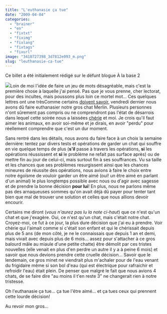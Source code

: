 ```yaml
---
title: "L'euthanasie ça tue"
date: "2009-04-04"
categories: 
  - "brainer"
  - "en"
  - "fixtxt"
  - "fiximg"
  - "fixlang"
  - "fixtags"
  - "fixurl"
image: "3410727398_3d7812e093_m.png"
slug: "leuthanasie-ca-tue"
---
```


Ce billet a été initialement rédigé sur le défunt blogue À la base 2

![](images/3410727398_3d7812e093_m.png)Loin de moi l'idée de faire un jeu de mots désagréable, mais c'est la première chose à laquelle j'ai pensé. Pas que je vous prenne, cher lectorat, pour des incultes, mais poussons plus loin ce mortel mot... Ces quelques lettres ont une trèsComme certains [doivent savoir](https://twitter.com/Fharper/status/1404619224 "Lien vers le statut Twitter"), vendredi dernier nous avons dû faire euthanasier notre gros chat Merlin. Plusieurs personnes n'ont sûrement pas compris ou ne comprendront pas l'état de désarrois dans lequel cette soirée nous a laissées [chérie](https://blogueuse-cornue.com/ "Blogue de chérie") et moi. Je crois qu'il faut aimer les animaux, en avoir soi-même et je dirais, en avoir "perdu" pour réellement comprendre que c'est un dur moment.

Sans rentré dans les détails, nous avons du faire face à un choix la semaine dernière: tentez par divers tests et opérations de garder un chat qui souffre en vie quelque temps de plus (**s’il** passe à travers les opérations, **si** les opérations réussissent et **si** le problème ne refait pas surface après) ou de mettre fin au jour de celui-ci, mais surtout fin à ses souffrances. Vu sa taille et les chances que ses problèmes resurgissent ainsi que les chances mineures de réussite des opérations, nous avions à faire le choix entre notre égoïsme de vouloir garder un être aimé (oui! un être aimé en parlant d'un animal) le plus longtemps possible avec nous ou d'agir avec sagesse et de prendre la bonne décision **pour lui**! En plus, nous ne parlons même pas des arnaqueuses sommes qu'on avait déjà dû payer pour tenter tant bien que mal de trouver une solution et celles que nous allions devoir encourir.

Certains me diront (_vous n'aurez pas lu la note ci-haut_) que ce n'est qu'un chat et que j'exagère. Oui, ce n'est qu'un chat, mais c'était notre chat. Croyez-moi, ce fut à ce jour, la plus dure décision que j'ai eu à prendre. Voir chérie qui l'aimait comme si c'était son enfant et qui le chérissait depuis plus de 5 ans (de mon côté, je ne le connaissais que depuis 1 an et demi, mais vivait avec depuis plus de 6 mois... assez pour s'attacher à ce gros balourd mâle au miaule d'une petite chatte) être démolit par ces tristes nouvelles (elle venait en plus d'en perdre un autre il y a à peine 6 mois) et savoir que nous devions prendre cette cruelle décision... Savoir que le lendemain, ce gros minet ne viendrait plus m'achaler pour de l'eau venant du frigidaire même si son bol d'eau (qui est électrique pour rafraichir et refroidir l'eau) était plein. De penser que malgré le fait que nous avions 4 chats, de se faire dire "au moins il t'en reste 3" ne changerait rien à notre tristesse.

Oh l'euthanasie ça tue... ça tue l'être aimé... et ça tues ceux qui prennent cette lourde décision!

Au revoir mon gros...
